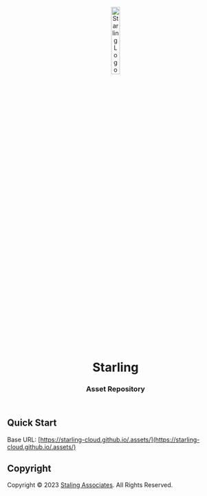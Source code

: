 <header>
<p align="center">
    <img src="" width="20%" height="20%" alt="Starling Logo">
</p>
<h1 align='center' style='border-bottom: none;'>Starling</h1>
<h3 align='center'>Asset Repository</h3>
</header>


## Quick Start

Base URL: [https://starling-cloud.github.io/.assets/](https://starling-cloud.github.io/.assets/)


## Copyright

Copyright &copy; 2023 [Staling Associates](https://www.starling.associates/ "Starling website"). All Rights Reserved.